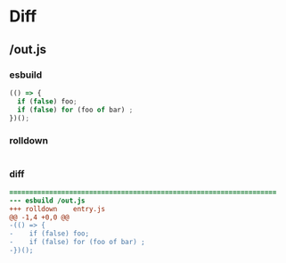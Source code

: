 # Diff
## /out.js
### esbuild
```js
(() => {
  if (false) foo;
  if (false) for (foo of bar) ;
})();
```
### rolldown
```js


```
### diff
```diff
===================================================================
--- esbuild	/out.js
+++ rolldown	entry.js
@@ -1,4 +0,0 @@
-(() => {
-    if (false) foo;
-    if (false) for (foo of bar) ;
-})();

```